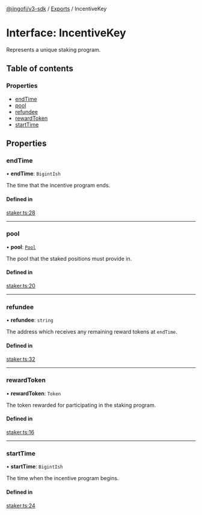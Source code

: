 [@jingofi/v3-sdk](../README.md) / [Exports](../modules.md) / IncentiveKey

# Interface: IncentiveKey

Represents a unique staking program.

## Table of contents

### Properties

- [endTime](IncentiveKey.md#endtime)
- [pool](IncentiveKey.md#pool)
- [refundee](IncentiveKey.md#refundee)
- [rewardToken](IncentiveKey.md#rewardtoken)
- [startTime](IncentiveKey.md#starttime)

## Properties

### endTime

• **endTime**: `BigintIsh`

The time that the incentive program ends.

#### Defined in

[staker.ts:28](https://github.com/Jingo-Finance/v3-sdk/blob/08a7c05/src/staker.ts#L28)

___

### pool

• **pool**: [`Pool`](../classes/Pool.md)

The pool that the staked positions must provide in.

#### Defined in

[staker.ts:20](https://github.com/Jingo-Finance/v3-sdk/blob/08a7c05/src/staker.ts#L20)

___

### refundee

• **refundee**: `string`

The address which receives any remaining reward tokens at `endTime`.

#### Defined in

[staker.ts:32](https://github.com/Jingo-Finance/v3-sdk/blob/08a7c05/src/staker.ts#L32)

___

### rewardToken

• **rewardToken**: `Token`

The token rewarded for participating in the staking program.

#### Defined in

[staker.ts:16](https://github.com/Jingo-Finance/v3-sdk/blob/08a7c05/src/staker.ts#L16)

___

### startTime

• **startTime**: `BigintIsh`

The time when the incentive program begins.

#### Defined in

[staker.ts:24](https://github.com/Jingo-Finance/v3-sdk/blob/08a7c05/src/staker.ts#L24)
